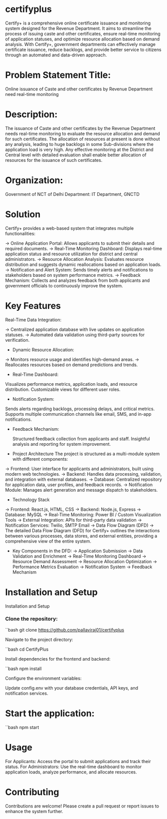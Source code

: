 # certifyplus
Certify+ is a comprehensive online certificate issuance and monitoring system designed for the Revenue Department.
It aims to streamline the process of issuing caste and other certificates, ensure real-time monitoring of application statuses, and optimize resource allocation based on demand analysis. 
With Certify+, government departments can effectively manage certificate issuance, reduce backlogs, and provide better service to citizens through an automated and data-driven approach.

# Problem Statement Title:
Online issuance of Caste and other certificates by Revenue Department need real-time monitoring

# Description:
The issuance of Caste and other certificates by the Revenue Department needs real-time monitoring to evaluate the resource allocation and demand for such certificates. The allocation of resources at present is done without any analysis, leading to huge backlogs in some Sub-divisions where the application load is very high. Any effective monitoring at the District and Central level with detailed evaluation shall enable better allocation of resources for the issuance of such certificates.

# Organization:
Government of NCT of Delhi
Department:
IT Department, GNCTD

# Solution
Certify+ provides a web-based system that integrates multiple functionalities:

-> Online Application Portal: Allows applicants to submit their details and required documents.
-> Real-Time Monitoring Dashboard: Displays real-time application status and resource utilization for district and central administrators.
-> Resource Allocation Analysis: Evaluates resource distribution and suggests dynamic reallocations based on application loads.
-> Notification and Alert System: Sends timely alerts and notifications to stakeholders based on system performance metrics.
-> Feedback Mechanism: Collects and analyzes feedback from both applicants and government officials to continuously improve the system.

# Key Features
Real-Time Data Integration:

-> Centralized application database with live updates on application statuses.
-> Automated data validation using third-party sources for verification.

* Dynamic Resource Allocation:

-> Monitors resource usage and identifies high-demand areas.
-> Reallocates resources based on demand predictions and trends.

* Real-Time Dashboard:

Visualizes performance metrics, application loads, and resource distribution.
Customizable views for different user roles.
* Notification System:

Sends alerts regarding backlogs, processing delays, and critical metrics.
Supports multiple communication channels like email, SMS, and in-app notifications.

* Feedback Mechanism:

  Structured feedback collection from applicants and staff.
  Insightful analysis and reporting for system improvement.
  
* Project Architecture
  The project is structured as a multi-module system with different components:

 ->  Frontend: User interface for applicants and administrators, built using modern web technologies.
 ->  Backend: Handles data processing, validation, and integration with external databases.
 ->  Database: Centralized repository for application data, user profiles, and feedback records.
 ->  Notification Module: Manages alert generation and message dispatch to stakeholders.
  
  * Technology Stack
  
  -> Frontend: React.js, HTML, CSS
  -> Backend: Node.js, Express
  -> Database: MySQL
  -> Real-Time Monitoring: Power BI / Custom Visualization Tools
  -> External Integration: APIs for third-party data validation
  -> Notification Services: Twilio, SMTP Email
  -> Data Flow Diagram (DFD)
  -> The detailed Data Flow Diagram (DFD) for Certify+ outlines the interactions between various processes, data stores, and external entities, providing a comprehensive view of the entire system.

* Key Components in the DFD:
  -> Application Submission
  -> Data Validation and Enrichment
  -> Real-Time Monitoring Dashboard
  -> Resource Demand Assessment
  -> Resource Allocation Optimization
  -> Performance Metrics Evaluation
  -> Notification System
  -> Feedback Mechanism

# Installation and Setup

Installation and Setup
### Clone the repository:

``bash
git clone https://github.com/pallaviraj01/certifyplus

Navigate to the project directory:

``bash
cd CertifyPlus

Install dependencies for the frontend and backend:

``bash
npm install

Configure the environment variables:

Update config.env with your database credentials, API keys, and notification services.

# Start the application: 

``bash
npm start

# Usage
For Applicants: Access the portal to submit applications and track their status.
For Administrators: Use the real-time dashboard to monitor application loads, analyze performance, and allocate resources.
# Contributing
Contributions are welcome! Please create a pull request or report issues to enhance the system further.

